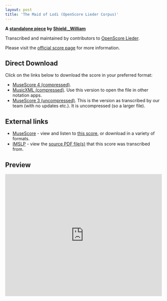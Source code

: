 ```yaml
---
layout: post
title: 'The Maid of Lodi (OpenScore Lieder Corpus)'
---
```


__A [standalone piece](https://fourscoreandmore.org/openscore/lieder/Shield%2C_William/_/) by [Shield,_William](https://fourscoreandmore.org/openscore/lieder/Shield%2C_William)__

Transcribed and maintained by contributors to [OpenScore Lieder].

Please visit the [official score page] for more information.

[official score page]: https://musescore.com/openscore-lieder-corpus/scores/6445119
[OpenScore Lieder]: https://musescore.com/openscore-lieder-corpus

## Direct Download

Click on the links below to download the score in your preferred format:
- [MuseScore 4 (compressed)](https://fourscoreandmore.org/openscore/lieder/Shield%2C_William/_/The_Maid_of_Lodi.mscz).
- [MusicXML (compressed)](https://fourscoreandmore.org/openscore/lieder/Shield%2C_William/_/The_Maid_of_Lodi.mxl). Use this version to open the file in other notation apps.
- [MuseScore 3 (uncompressed)](https://raw.githubusercontent.com/OpenScore/Lieder/refs/heads/main/scores/Shield%2C_William/_/The_Maid_of_Lodi/lc6445119.mscx). This is the version as transcribed by our team (with no updates etc.). It is uncompressed (so a larger file).

## External links

- [MuseScore] - view and listen to [this score][MuseScore], or download in a variety of formats.
- [IMSLP] - view the [source PDF file(s)][IMSLP] that this score was transcribed from.

[MuseScore]: https://musescore.com/score/6445119
[IMSLP]: https://imslp.org/wiki/Special:ReverseLookup/516852

## Preview

<iframe width="100%" height="394" src="https://musescore.com/openscore-lieder-corpus/scores/6445119/embed" frameborder="0" allowfullscreen allow="autoplay; fullscreen"></iframe>
